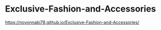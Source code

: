 # Exclusive-Fashion-and-Accessories
https://noyonnabi78.github.io/Exclusive-Fashion-and-Accessories/
